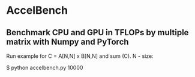 # AccelBench
## Benchmark CPU and GPU in TFLOPs by multiple matrix with Numpy and PyTorch

Run example for C = A[N,N] x B[N,N] and sum (C). N - size:

$ python accelbench.py 10000
